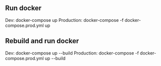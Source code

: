 ## Run docker
Dev: docker-compose up
Production: docker-compose -f docker-compose.prod.yml up

## Rebuild and run docker
Dev: docker-compose up --build
Production: docker-compose -f docker-compose.prod.yml up --build